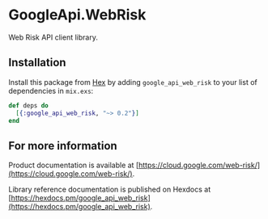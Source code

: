 # GoogleApi.WebRisk

Web Risk API client library.



## Installation

Install this package from [Hex](https://hex.pm) by adding
`google_api_web_risk` to your list of dependencies in `mix.exs`:

```elixir
def deps do
  [{:google_api_web_risk, "~> 0.2"}]
end
```

## For more information

Product documentation is available at [https://cloud.google.com/web-risk/](https://cloud.google.com/web-risk/).

Library reference documentation is published on Hexdocs at
[https://hexdocs.pm/google_api_web_risk](https://hexdocs.pm/google_api_web_risk).
